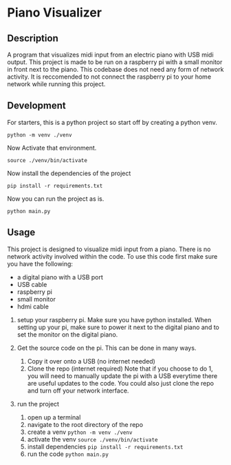 # Piano Visualizer

## Description
A program that visualizes midi input from an electric piano with USB midi output. This project is made to be run on a raspberry pi with a small monitor in front next to the piano. This codebase does not need any form of network activity. It is reccomended to not connect the raspberry pi to your home network while running this project.

## Development
For starters, this is a python project so start off by creating a python venv.

`python -m venv ./venv`

Now Activate that environment.

`source ./venv/bin/activate`

Now install the dependencies of the project

`pip install -r requirements.txt`

Now you can run the project as is.

`python main.py`

## Usage
This project is designed to visualize midi input from a piano. There is no network activity involved within the code. To use this code first make sure you have the following:
- a digital piano with a USB port
- USB cable
- raspberry pi
- small monitor
- hdmi cable

1. setup your raspberry pi. Make sure you have python installed. When setting up your pi, make sure to power it next to the digital piano and to set the monitor on the digital piano.

2. Get the source code on the pi. This can be done in many ways. 
	1. Copy it over onto a USB (no internet needed)
	2. Clone the repo (internet required)
Note that if you choose to do 1, you will need to manually update the pi with a USB everytime there are useful updates to the code. You could also just clone the repo and turn off your network interface.

3. run the project
	1. open up a terminal
	2. navigate to the root directory of the repo
	3. create a venv `python -m venv ./venv`
	4. activate the venv `source ./venv/bin/activate`
	5. install dependencies `pip install -r requirements.txt`
	6. run the code `python main.py`

